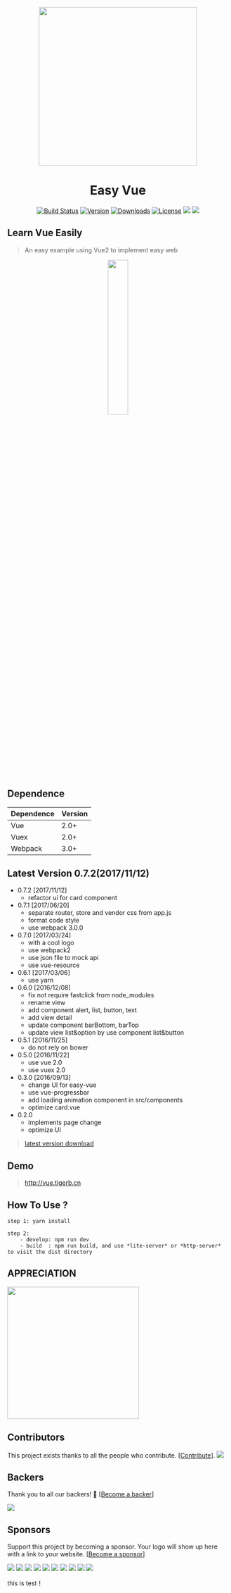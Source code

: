 
<p align="center">
    <img src="./src/images/logo-3.png" width="360px">
</p>

<h1 align="center">Easy Vue</h1>

<p align="center">
<a href="http://vue.tigerb.cn/#/"><img src="https://img.shields.io/badge/build-passing-brightgreen.svg" alt="Build Status"></a>
<a href="https://github.com/TIGERB/easy-vue/releases"><img src="https://img.shields.io/badge/version-0.7.2-lightgrey.svg" alt="Version"></a>
<a href="https://github.com/TIGERB/easy-vue/releases"><img src="https://img.shields.io/badge/download-400kb-yellow.svg" alt="Downloads"></a>
<a href="https://opensource.org/licenses/MIT"><img src="https://img.shields.io/badge/license-MIT-blue.svg" alt="License"></a>
<a href="#backers" alt="sponsors on Open Collective"><img src="https://opencollective.com/easy-vue/backers/badge.svg" /></a> <a href="#sponsors" alt="Sponsors on Open Collective"><img src="https://opencollective.com/easy-vue/sponsors/badge.svg" /></a> 
</p>

## Learn Vue Easily

> An easy example using Vue2 to implement easy web

<p align="center">
	<a href="http://naruto.tigerb.cn/"><img width="30%" src="http://cdn.tigerb.cn/wechat-blog-qrcode.jpg"></a>
<p>

## Dependence
Dependence         |Version
-------------------|-------
Vue                |2.0+
Vuex               |2.0+
Webpack            |3.0+

## Latest Version 0.7.2(2017/11/12)
- 0.7.2 [2017/11/12]
  + refactor ui for card component
- 0.7.1 [2017/06/20]
  + separate router, store and vendor css from app.js
  + format code style
  + use webpack 3.0.0
- 0.7.0 [2017/03/24]
  + with a cool logo
  + use webpack2
  + use json file to mock api
  + use vue-resource
- 0.6.1 [2017/03/06]
  + use yarn
- 0.6.0 [2016/12/08]
  + fix not require fastclick from node_modules
  + rename view
  + add component alert, list, button, text
  + add view detail
  + update component barBottom, barTop
  + update view list&option by use component list&button
- 0.5.1 [2016/11/25]
  + do not rely on bower
- 0.5.0 [2016/11/22]
  + use vue 2.0
  + use vuex 2.0
- 0.3.0 [2016/09/13]
  + change UI for easy-vue
  + use vue-progressbar
  + add loading animation component in src/components
  + optimize card.vue
- 0.2.0
  + implements page change
  + optimize UI

> [latest version download](https://github.com/TIGERB/easy-vue/releases/tag/v0.7.1)

## Demo

> <http://vue.tigerb.cn>

## How To Use ?

```
step 1: yarn install

step 2:
    - develop: npm run dev
    - build  : npm run build, and use *lite-server* or *http-server* to visit the dist directory

```

## APPRECIATION

<img src="https://raw.githubusercontent.com/TIGERB/easy-tips/master/money-qrcode.jpg" width="300px">

## Contributors

This project exists thanks to all the people who contribute. [[Contribute](CONTRIBUTING.md)].
<a href="graphs/contributors"><img src="https://opencollective.com/easy-vue/contributors.svg?width=890&button=false" /></a>


## Backers

Thank you to all our backers! 🙏 [[Become a backer](https://opencollective.com/easy-vue#backer)]

<a href="https://opencollective.com/easy-vue#backers" target="_blank"><img src="https://opencollective.com/easy-vue/backers.svg?width=890"></a>


## Sponsors

Support this project by becoming a sponsor. Your logo will show up here with a link to your website. [[Become a sponsor](https://opencollective.com/easy-vue#sponsor)]

<a href="https://opencollective.com/easy-vue/sponsor/0/website" target="_blank"><img src="https://opencollective.com/easy-vue/sponsor/0/avatar.svg"></a>
<a href="https://opencollective.com/easy-vue/sponsor/1/website" target="_blank"><img src="https://opencollective.com/easy-vue/sponsor/1/avatar.svg"></a>
<a href="https://opencollective.com/easy-vue/sponsor/2/website" target="_blank"><img src="https://opencollective.com/easy-vue/sponsor/2/avatar.svg"></a>
<a href="https://opencollective.com/easy-vue/sponsor/3/website" target="_blank"><img src="https://opencollective.com/easy-vue/sponsor/3/avatar.svg"></a>
<a href="https://opencollective.com/easy-vue/sponsor/4/website" target="_blank"><img src="https://opencollective.com/easy-vue/sponsor/4/avatar.svg"></a>
<a href="https://opencollective.com/easy-vue/sponsor/5/website" target="_blank"><img src="https://opencollective.com/easy-vue/sponsor/5/avatar.svg"></a>
<a href="https://opencollective.com/easy-vue/sponsor/6/website" target="_blank"><img src="https://opencollective.com/easy-vue/sponsor/6/avatar.svg"></a>
<a href="https://opencollective.com/easy-vue/sponsor/7/website" target="_blank"><img src="https://opencollective.com/easy-vue/sponsor/7/avatar.svg"></a>
<a href="https://opencollective.com/easy-vue/sponsor/8/website" target="_blank"><img src="https://opencollective.com/easy-vue/sponsor/8/avatar.svg"></a>
<a href="https://opencollective.com/easy-vue/sponsor/9/website" target="_blank"><img src="https://opencollective.com/easy-vue/sponsor/9/avatar.svg"></a>


this is test！
